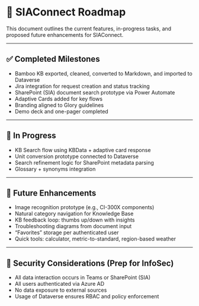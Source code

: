 # 📍 SIAConnect Roadmap

This document outlines the current features, in-progress tasks, and proposed future enhancements for SIAConnect.

---

## ✅ Completed Milestones
- Bamboo KB exported, cleaned, converted to Markdown, and imported to Dataverse
- Jira integration for request creation and status tracking
- SharePoint (SIA) document search prototype via Power Automate
- Adaptive Cards added for key flows
- Branding aligned to Glory guidelines
- Demo deck and one-pager completed

---

## 🚧 In Progress
- KB Search flow using KBData + adaptive card response
- Unit conversion prototype connected to Dataverse
- Search refinement logic for SharePoint metadata parsing
- Glossary + synonyms integration

---

## 🧪 Future Enhancements
- Image recognition prototype (e.g., CI-300X components)
- Natural category navigation for Knowledge Base
- KB feedback loop: thumbs up/down with insights
- Troubleshooting diagrams from document input
- “Favorites” storage per authenticated user
- Quick tools: calculator, metric-to-standard, region-based weather

---

## 🔐 Security Considerations (Prep for InfoSec)
- All data interaction occurs in Teams or SharePoint (SIA)
- All users authenticated via Azure AD
- No data exposure to external sources
- Usage of Dataverse ensures RBAC and policy enforcement
